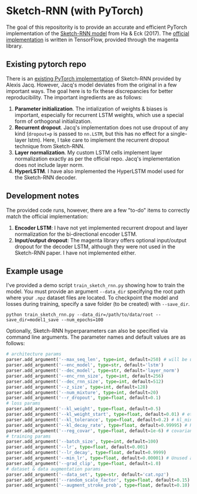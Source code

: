 # Sketch-RNN (with PyTorch)

The goal of this repositority is to provide an accurate and efficient PyTorch implementation of the [Sketch-RNN model](https://arxiv.org/abs/1704.03477) from Ha & Eck (2017). 
The [official implementation](https://github.com/tensorflow/magenta/blob/master/magenta/models/sketch_rnn/README.md) is written in TensorFlow, provided through the magenta library.

## Existing pytorch repo

There is an [existing PyTorch implementation](https://github.com/alexis-jacq/Pytorch-Sketch-RNN) of Sketch-RNN provided by Alexis Jacq. However, Jacq's model deviates from the original in a few important ways. The goal here is to fix these discrepancies for better reproducibility. The important ingredients are as follows:
1. __Parameter initialization__. The intialization of weights & biases is important, especially for recurrent LSTM weights, which use a special form of orthogonal initialization.
2. __Recurrent dropout__. Jacq's implementation does not use dropout of any kind (`dropout=p` is passed to `nn.LSTM`, but this has no effect for a single-layer lstm). Here, I take care to implement the recurrent dropout technique from Sketch-RNN.
3. __Layer normalization__. My custom LSTM cells implement layer normalization exactly as per the official repo. Jacq's implementation does not include layer norm.
4. __HyperLSTM__. I have also implemented the HyperLSTM model used for the Sketch-RNN decoder.

## Development notes
The provided code runs, however, there are a few "to-do" items to correctly match the official implementation:

1. __Encoder LSTM__: I have not yet implemented recurrent dropout and layer normalization for the bi-directional encoder LSTM.
2. __Input/output dropout__: The magenta library offers optional input/output dropout for the decoder LSTM, although they were not used in the Sketch-RNN paper. I have not implemented either.

## Example usage

I've provided a demo script `train_sketch_rnn.py` showing how to train the model. 
You must provide an argument `--data_dir` specifying the root path where your `.npz` dataset files are located. 
To checkpoint the model and losses during training, specify a save folder (to be created) with `--save_dir`.

```
python train_sketch_rnn.py --data_dir=/path/to/data/root --save_dir=model1_save --num_epochs=100
```

Optionally, Sketch-RNN hyperparameters can also be specified via command line arguments. 
The parameter names and default values are as follows:

```python
# architecture params
parser.add_argument('--max_seq_len', type=int, default=250) # will be updated based on dataset
parser.add_argument('--enc_model', type=str, default='lstm')
parser.add_argument('--dec_model', type=str, default='layer_norm')
parser.add_argument('--enc_rnn_size', type=int, default=256)
parser.add_argument('--dec_rnn_size', type=int, default=512)
parser.add_argument('--z_size', type=int, default=128)
parser.add_argument('--num_mixture', type=int, default=20)
parser.add_argument('--r_dropout', type=float, default=0.1)
# loss params
parser.add_argument('--kl_weight', type=float, default=0.5)
parser.add_argument('--kl_weight_start', type=float, default=0.01) # eta_min
parser.add_argument('--kl_tolerance', type=float, default=0.2) # kl_min
parser.add_argument('--kl_decay_rate', type=float, default=0.99995) # R
parser.add_argument('--reg_covar', type=float, default=1e-6) # covariance shrinkage
# training params
parser.add_argument('--batch_size', type=int, default=100)
parser.add_argument('--lr', type=float, default=0.001)
parser.add_argument('--lr_decay', type=float, default=0.9999)
parser.add_argument('--min_lr', type=float, default=0.00001) # Unused at the moment
parser.add_argument('--grad_clip', type=float, default=1.0)
# dataset & data augmentation params
parser.add_argument('--data_set', type=str, default='cat.npz')
parser.add_argument('--random_scale_factor', type=float, default=0.15)
parser.add_argument('--augment_stroke_prob', type=float, default=0.10)
```